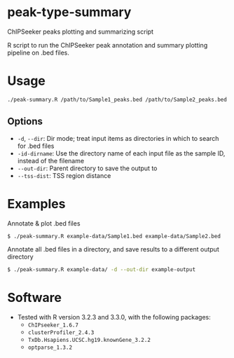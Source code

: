 # peak-type-summary
ChIPSeeker peaks plotting and summarizing script

R script to run the ChIPSeeker peak annotation and summary plotting pipeline on .bed files. 

# Usage

```bash
./peak-summary.R /path/to/Sample1_peaks.bed /path/to/Sample2_peaks.bed 
```

## Options

- `-d`, `--dir`: Dir mode; treat input items as directories in which to search for .bed files
- `-id-dirname`: Use the directory name of each input file as the sample ID, instead of the filename
- `--out-dir`: Parent directory to save the output to
- `--tss-dist`: TSS region distance

# Examples

Annotate & plot .bed files

```bash
$ ./peak-summary.R example-data/Sample1.bed example-data/Sample2.bed
```

Annotate all .bed files in a directory, and save results to a different output directory

```bash
$ ./peak-summary.R example-data/ -d --out-dir example-output
```

# Software
- Tested with R version 3.2.3 and 3.3.0, with the following packages:
  - `ChIPseeker_1.6.7`
  - `clusterProfiler_2.4.3`
  - `TxDb.Hsapiens.UCSC.hg19.knownGene_3.2.2`
  - `optparse_1.3.2 `
